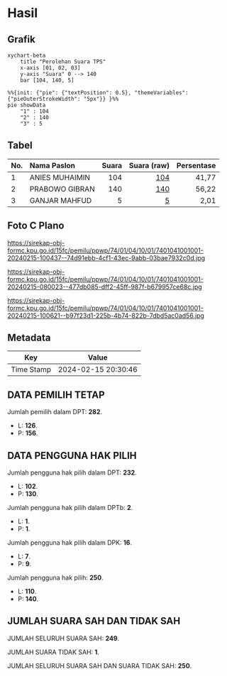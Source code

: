# Hasil

## Grafik

```mermaid
xychart-beta
    title "Perolehan Suara TPS"
    x-axis [01, 02, 03]
    y-axis "Suara" 0 --> 140
    bar [104, 140, 5]
```

```mermaid
%%{init: {"pie": {"textPosition": 0.5}, "themeVariables": {"pieOuterStrokeWidth": "5px"}} }%%
pie showData
    "1" : 104
    "2" : 140
    "3" : 5
```

## Tabel

| No. | Nama Paslon    | Suara | Suara (raw) | Persentase |
|:--- |:-------------- | -----:| -----------:| ----------:|
| 1   | ANIES MUHAIMIN | 104   | [104][p-1]  | 41,77      |
| 2   | PRABOWO GIBRAN | 140   | [140][p-2]  | 56,22      |
| 3   | GANJAR MAHFUD  | 5     | [5][p-3]    | 2,01       |


[p-1]: https://github.com/gigit-pemilu/pemilu-2024-74-sulawesi-tenggara/blob/main/pilpres/hitung-suara/sub/74-sulawesi-tenggara/sub/01-kolaka/sub/04-kolaka/sub/1001-lamokato/sub/001-tps/sub/paslon-1.txt
[p-2]: https://github.com/gigit-pemilu/pemilu-2024-74-sulawesi-tenggara/blob/main/pilpres/hitung-suara/sub/74-sulawesi-tenggara/sub/01-kolaka/sub/04-kolaka/sub/1001-lamokato/sub/001-tps/sub/paslon-2.txt
[p-3]: https://github.com/gigit-pemilu/pemilu-2024-74-sulawesi-tenggara/blob/main/pilpres/hitung-suara/sub/74-sulawesi-tenggara/sub/01-kolaka/sub/04-kolaka/sub/1001-lamokato/sub/001-tps/sub/paslon-3.txt

## Foto C Plano

https://sirekap-obj-formc.kpu.go.id/15fc/pemilu/ppwp/74/01/04/10/01/7401041001001-20240215-100437--74d91ebb-4cf1-43ec-9abb-03bae7932c0d.jpg

https://sirekap-obj-formc.kpu.go.id/15fc/pemilu/ppwp/74/01/04/10/01/7401041001001-20240215-080023--477db085-dff2-45ff-987f-b679957ce68c.jpg

https://sirekap-obj-formc.kpu.go.id/15fc/pemilu/ppwp/74/01/04/10/01/7401041001001-20240215-100621--b97f23d1-225b-4b74-822b-7dbd5ac0ad56.jpg


## Metadata

| Key        | Value               |
| ---------- | ------------------- |
| Time Stamp | 2024-02-15 20:30:46 |


## DATA PEMILIH TETAP

Jumlah pemilih dalam DPT: **282**.
 * L: **126**.
 * P: **156**.

## DATA PENGGUNA HAK PILIH

Jumlah pengguna hak pilih dalam DPT: **232**.
 * L: **102**.
 * P: **130**.

Jumlah pengguna hak pilih dalam DPTb: **2**.
 * L: **1**.
 * P: **1**.

Jumlah pengguna hak pilih dalam DPK: **16**.
 * L: **7**.
 * P: **9**.

Jumlah pengguna hak pilih: **250**.
 * L: **110**.
 * P: **140**.

## JUMLAH SUARA SAH DAN TIDAK SAH

JUMLAH SELURUH SUARA SAH: **249**.

JUMLAH SUARA TIDAK SAH: **1**.

JUMLAH SELURUH SUARA SAH DAN SUARA TIDAK SAH: **250**.


